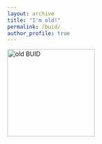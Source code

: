 ```yaml
---
layout: archive
title: "I'm old!"
permalink: /buid/
author_profile: true
---
```


<img src="BUID.jpeg" alt="old BUID" width="200"/>
